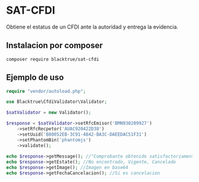 
# SAT-CFDI  

Obtiene el estatus de un CFDI ante la autoridad y entrega la evidencia.

## Instalacion por composer

```
composer require blacktrue/sat-cfdi
```

## Ejemplo de uso

```php
require "vendor/autoload.php";

use Blacktrue\CfdiValidator\Validator;

$satValidator = new Validator();

$response = $satValidator->setRfcEmisor('BMN930209927')
    ->setRfcRecpetor('AUAC920422D38')
    ->setUuid('B80052EB-3C91-4842-BA3C-DAEEDAC51F31')
    ->setPhantomBin('phantomjs')
    ->validate();
    
echo $response->getMessage(); //"Comprobante obtenido satisfactoriamente", "Recurso no encontrado, intente mas tarde."
echo $response->getEstate(); //No encontrado, Vigente, Cancelado
echo $response->getImage(); //Imagen en base64
echo $response->getFechaCancelacion(); //Si es cancelacion

```